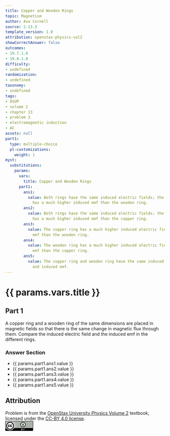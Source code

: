 ```yaml
---
title: Copper and Wooden Rings
topic: Magnetism
author: Ava Cornell
source: 2.13.3
template_version: 1.0
attribution: openstax-physics-vol2
showCorrectAnswer: false
outcomes:
- 19.7.1.0
- 19.8.1.0
difficulty:
- undefined
randomization:
- undefined
taxonomy:
- undefined
tags:
- OSUP
- volume 2
- chapter 13
- problem 3
- electromagnetic induction
- AC
assets: null
part1:
  type: multiple-choice
  pl-customizations:
    weight: 1
myst:
  substitutions:
    params:
      vars:
        title: Copper and Wooden Rings
      part1:
        ans1:
          value: Both rings have the same induced electric fields; the copper ring
            has a much higher induced emf than the wooden ring.
        ans2:
          value: Both rings have the same induced electric fields; the wooden ring
            has a much higher induced emf than the copper ring.
        ans3:
          value: The copper ring has a much higher induced electric field and induced
            emf than the wooden ring.
        ans4:
          value: The wooden ring has a much higher induced electric field and induced
            emf than the copper ring.
        ans5:
          value: The copper ring and wooden ring have the same induced electric fields
            and induced emf.
---
```

# {{ params.vars.title }}

## Part 1

A copper ring and a wooden ring of the same dimensions are placed in magnetic fields so that there is the same change in magnetic flux through them. Compare the induced electric field and the induced emf in the different rings.

### Answer Section

- {{ params.part1.ans1.value }}
- {{ params.part1.ans2.value }}
- {{ params.part1.ans3.value }}
- {{ params.part1.ans4.value }}
- {{ params.part1.ans5.value }}

## Attribution

Problem is from the [OpenStax University Physics Volume 2](https://openstax.org/details/books/university-physics-volume-2) textbook, licensed under the [CC-BY 4.0 license](https://creativecommons.org/licenses/by/4.0/).<br>![Image representing the Creative Commons 4.0 BY license.](https://raw.githubusercontent.com/firasm/bits/master/by.png)
